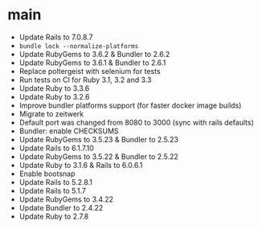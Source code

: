 # main

* Update Rails to 7.0.8.7
* `bundle lock --normalize-platforms`
* Update RubyGems to 3.6.2 & Bundler to 2.6.2
* Update RubyGems to 3.6.1 & Bundler to 2.6.1
* Replace poltergeist with selenium for tests
* Run tests on CI for Ruby 3.1, 3.2 and 3.3
* Update Ruby to 3.3.6
* Update Ruby to 3.2.6
* Improve bundler platforms support (for faster docker image builds)
* Migrate to zeitwerk
* Default port was changed from 8080 to 3000 (sync with rails defaults)
* Bundler: enable CHECKSUMS
* Update RubyGems to 3.5.23 & Bundler to 2.5.23
* Update Rails to 6.1.7.10
* Update RubyGems to 3.5.22 & Bundler to 2.5.22
* Update Ruby to 3.1.6 & Rails to 6.0.6.1
* Enable bootsnap
* Update Rails to 5.2.8.1
* Update Rails to 5.1.7
* Update RubyGems to 3.4.22
* Update Bundler to 2.4.22
* Update Ruby to 2.7.8
